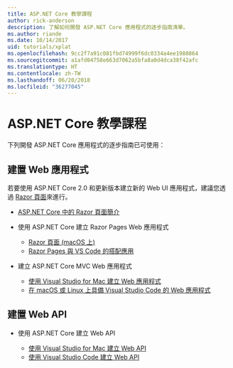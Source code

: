 ```yaml
---
title: ASP.NET Core 教學課程
author: rick-anderson
description: 了解如何開發 ASP.NET Core 應用程式的逐步指南清單。
ms.author: riande
ms.date: 10/14/2017
uid: tutorials/xplat
ms.openlocfilehash: 9cc2f7a91c081fbd74999f6dc0334a4ee1980864
ms.sourcegitcommit: a1afd04758e663d7062a5bfa8a0d4dca38f42afc
ms.translationtype: HT
ms.contentlocale: zh-TW
ms.lasthandoff: 06/20/2018
ms.locfileid: "36277045"
---
```

# <a name="aspnet-core-tutorials"></a>ASP.NET Core 教學課程

下列開發 ASP.NET Core 應用程式的逐步指南已可使用：

## <a name="build-web-apps"></a>建置 Web 應用程式

若要使用 ASP.NET Core 2.0 和更新版本建立新的 Web UI 應用程式，建議您透過 [Razor 頁面](xref:razor-pages/index)來進行。

* [ASP.NET Core 中的 Razor 頁面簡介](xref:razor-pages/index)
* 使用 ASP.NET Core 建立 Razor Pages Web 應用程式

   * [Razor 頁面 (macOS 上)](xref:tutorials/razor-pages-mac/index)
   * [Razor Pages 與 VS Code 的搭配應用](xref:tutorials/razor-pages-vsc/index)  

* 建立 ASP.NET Core MVC Web 應用程式

   * [使用 Visual Studio for Mac 建立 Web 應用程式](first-mvc-app-mac/index.md)
   * [在 macOS 或 Linux 上具備 Visual Studio Code 的 Web 應用程式](first-mvc-app-xplat/index.md)

## <a name="build-web-apis"></a>建置 Web API
* 使用 ASP.NET Core 建立 Web API

  * [使用 Visual Studio for Mac 建立 Web API](xref:tutorials/first-web-api-mac)
  * [使用 Visual Studio Code 建立 Web API](web-api-vsc.md)

